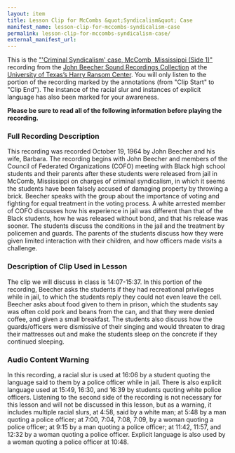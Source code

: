 ```yaml
---
layout: item
title: Lesson Clip for McCombs &quot;Syndicalism&quot; Case
manifest_name: lesson-clip-for-mccombs-syndicalism-case
permalink: lesson-clip-for-mccombs-syndicalism-case/
external_manifest_url: 
---
```

<!-- Add an essay or interpretive material below this line,
using HTML or markdown.  Do not modify this file above this line -->
This is the ["'Criminal Syndicalism' case, McComb, Mississippi (Side 1)"](https://hrc.contentdm.oclc.org/digital/collection/p15878coll1/id/37/rec/1) recording from the [John Beecher Sound Recordings Collection](https://hrc.contentdm.oclc.org/digital/collection/p15878coll1) at the [University of Texas’s Harry Ransom Center](https://www.hrc.utexas.edu). You will only listen to the portion of the recording marked by the annotations (from "Clip Start" to "Clip End"). The instance of the racial slur and instances of explicit language has also been marked for your awareness. 

<strong> Please be sure to read all of the following information before playing the recording.</strong>


### Full Recording Description

This recording was recorded October 19, 1964 by John Beecher and his wife, Barbara. The recording begins with John Beecher and members of the Council of Federated Organizations (COFO) meeting with Black high school students and their parents after these students were released from jail in McComb, Mississippi on charges of criminal syndicalism, in which it seems the students have been falsely accused of damaging property by throwing a brick. Beecher speaks with the group about the importance of voting and fighting for equal treatment in the voting process. A white arrested member of COFO discusses how his experience in jail was different than that of the Black students, how he was released without bond, and that his release was sooner. The students discuss the conditions in the jail and the treatment by policemen and guards. The parents of the students discuss how they were given limited interaction with their children, and how officers made visits a challenge.

### Description of Clip Used in Lesson

The clip we will discuss in class is 14:07-15:37. In this portion of the recording, Beecher asks the students if they had recreational privileges while in jail, to which the students reply they could not even leave the cell. Beecher asks about food given to them in prison, which the students say was often cold pork and beans from the can, and that they were denied coffee, and given a small breakfast. The students also discuss how the guards/officers were dismissive of their singing and would threaten to drag their mattresses out and make the students sleep on the concrete if they continued sleeping.

### Audio Content Warning

In this recording, a racial slur is used at 16:06 by a student quoting the language said to them by a police officer while in jail. There is also explicit language used at 15:49, 16:30, and 16:39 by students quoting white police officers. Listening to the second side of the recording is not necessary for this lesson and will not be discussed in this lesson, but as a warning, it includes multiple racial slurs, at 4:58, said by a white man; at 5:48 by a man quoting a police officer; at 7:00, 7:04, 7:08, 7:09, by a woman quoting a police officer; at 9:15 by a man quoting a police officer; at 11:42, 11:57, and 12:32  by a woman quoting a police officer. Explicit language is also used by a woman quoting a police officer at 10:48.
